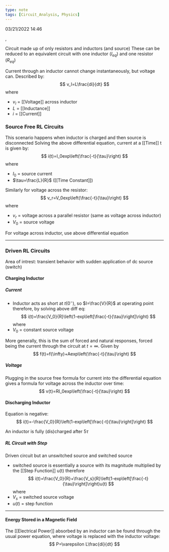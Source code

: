 ```yaml
---
type: note
tags: [Circuit_Analysis, Physics]
---
```

03/21/2022 14:46

 , 

Circuit made up of only resistors and inductors (and source)
These can be reduced to an equivalent circuit with one inductor ($I_{eq}$) and one resistor ($R_{eq}$)

Current through an inductor cannot change instantaneously, but voltage can. Described by:
$$
v_l=L\frac{di}{dt}
$$
where
- $v_l$ = [[Voltage]] across inductor
- $L$ = [[Inductance]]
- $i$ = [[Current]]

### Source Free RL Circuits
This scenario happens when inductor is charged and then source is disconnected
Solving the above differential equation, current at a [[Time]] t is given by:
$$
i(t)=I_0exp\left(\frac{-t}{\tau}\right)
$$
where
- $I_0$ = source current
- $\tau=\frac{L}{R}$ ([[Time Constant]])

Similarly for voltage across the resistor:
	$$
v_r=V_0exp\left(\frac{-t}{\tau}\right)
$$
where
- $v_r$ = voltage across a parallel resistor (same as voltage across inductor)
- $V_0$ = source voltage

For voltage across inductor, use above differential equation

---

### Driven RL Circuits
Area of intrest: transient behavior with sudden application of dc source (switch)

#### Charging Inductor
##### Current
- Inductor acts as short at $t(0^-)$, so $I=\frac{V}{R}$ at operating point
therefore, by solving above diff eq:
$$
i(t)=\frac{V_0}{R}\left(1-exp\left[\frac{-t}{\tau}\right]\right)
$$
where
- $V_0$ = constant source voltage

More generally, this is the sum of forced and natural responses, forced being the current through the circuit at $t=\infty$. Given by
$$
f(t)=f(\infty)+Aexp\left(\frac{-t}{\tau}\right)
$$
##### Voltage
Plugging in the source free formula for current into the differential equation gives a formula for voltage across the inductor over time:
$$
v(t)=RI_0exp\left(\frac{-t}{\tau}\right)
$$


#### Discharging Inductor
Equation is negative:
$$
i(t)=-\frac{V_0}{R}\left(1-exp\left[\frac{-t}{\tau}\right]\right)
$$

An inductor is fully (dis)charged after 5$\tau$

##### RL Circuit with Step
Driven circuit but an unswitched source and switched source
- switched source is essentially a source with its magnitude multiplied by the [[Step Function]] u(t)
therefore
$$
i(t)=\frac{V_0}{R}+\frac{V_s}{R}\left(1-exp\left[\frac{-t}{\tau}\right]\right)u(t)
$$
where
- $V_s$ = switched source voltage
- $u(t)$ = step function

---

#### Energy Stored in a Magnetic Field
The [[Electrical Power]] absorbed by an inductor can be found through the usual power equation, where voltage is replaced with the inductor voltage:
$$
P=\varepsilon L\frac{di}{dt}
$$
